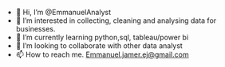 - 👋 Hi, I’m @EmmanuelAnalyst
- 👀 I’m interested in collecting, cleaning and analysing data for businesses. 
- 🌱 I’m currently learning python,sql, tableau/power bi
- 💞️ I’m looking to collaborate with other data analyst
- 📫 How to reach me. Emmanuel.jamer.ej@gmail.com 

<!---
EmmanuelAnalyst/EmmanuelAnalyst is a ✨ special ✨ repository because its `README.md` (this file) appears on your GitHub profile.
You can click the Preview link to take a look at your changes.
--->
